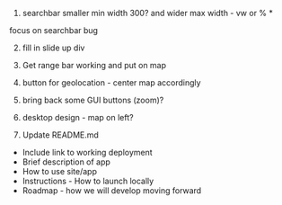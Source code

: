 1. searchbar smaller min width 300? and wider max width - vw or % \*

focus on searchbar bug

2. fill in slide up div

3. Get range bar working and put on map

4. button for geolocation - center map accordingly

5. bring back some GUI buttons (zoom)?

6. desktop design - map on left?

7. Update README.md
  - Include link to working deployment
  - Brief description of app
  - How to use site/app
  - Instructions - How to launch locally
  - Roadmap - how we will develop moving forward
